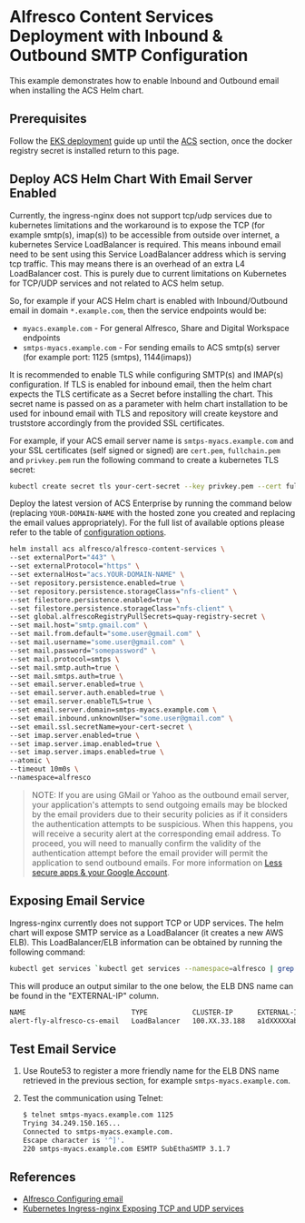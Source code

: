 # Alfresco Content Services Deployment with Inbound & Outbound SMTP Configuration

This example demonstrates how to enable Inbound and Outbound email when installing the ACS Helm chart.

## Prerequisites

Follow the [EKS deployment](../eks-deployment.md) guide up until the [ACS](../eks-deployment.md#acs) section, once the docker registry secret is installed return to this page.

## Deploy ACS Helm Chart With Email Server Enabled

Currently, the ingress-nginx does not support tcp/udp services due to kubernetes limitations and the workaround is to expose the TCP (for example smtp(s), imap(s)) to be accessible from outside over internet, a kubernetes Service LoadBalancer is required.  This means inbound email need to be sent using this Service LoadBalancer address which is serving tcp traffic.  This may means there is an overhead of an extra L4 LoadBalancer cost.  This is purely due to current limitations on Kubernetes for TCP/UDP services and not related to ACS helm setup.

So, for example if your ACS Helm chart is enabled with Inbound/Outbound email in domain `*.example.com`, then the service endpoints would be:

- `myacs.example.com` - For general Alfresco, Share and Digital Workspace endpoints
- `smtps-myacs.example.com` - For sending emails to ACS smtp(s) server (for example port: 1125 (smtps), 1144(imaps))

It is recommended to enable TLS while configuring SMTP(s) and IMAP(s) configuration.  If TLS is enabled for inbound email, then the helm chart expects the TLS certificate as a Secret before installing the chart.  This secret name is passed on as a parameter with helm chart installation to be used for inbound email with TLS and repository will create keystore and truststore accordingly from the provided SSL certificates.

For example, if your ACS email server name is `smtps-myacs.example.com` and your SSL certificates (self signed or signed) are `cert.pem`, `fullchain.pem` and `privkey.pem` run the following command to create a kubernetes TLS secret:

```bash
kubectl create secret tls your-cert-secret --key privkey.pem --cert fullchain.pem --namespace=alfresco
```

Deploy the latest version of ACS Enterprise by running the command below (replacing `YOUR-DOMAIN-NAME` with the hosted zone you created and replacing the email values appropriately). For the full list of available options please refer to the table of [configuration options](../../../helm/README.md#configuration).

```bash
helm install acs alfresco/alfresco-content-services \
--set externalPort="443" \
--set externalProtocol="https" \
--set externalHost="acs.YOUR-DOMAIN-NAME" \
--set repository.persistence.enabled=true \
--set repository.persistence.storageClass="nfs-client" \
--set filestore.persistence.enabled=true \
--set filestore.persistence.storageClass="nfs-client" \
--set global.alfrescoRegistryPullSecrets=quay-registry-secret \
--set mail.host="smtp.gmail.com" \
--set mail.from.default="some.user@gmail.com" \
--set mail.username="some.user@gmail.com" \
--set mail.password="somepassword" \
--set mail.protocol=smtps \
--set mail.smtp.auth=true \
--set mail.smtps.auth=true \
--set email.server.enabled=true \
--set email.server.auth.enabled=true \
--set email.server.enableTLS=true \
--set email.server.domain=smtps-myacs.example.com \
--set email.inbound.unknownUser="some.user@gmail.com" \
--set email.ssl.secretName=your-cert-secret \
--set imap.server.enabled=true \
--set imap.server.imap.enabled=true \
--set imap.server.imaps.enabled=true \
--atomic \
--timeout 10m0s \
--namespace=alfresco
```

> NOTE: If you are using GMail or Yahoo as the outbound email server, your application's attempts to send outgoing emails may be blocked by the email providers due to their security policies as if it considers the authentication attempts to be suspicious. When this happens, you will receive a security alert at the corresponding email address. To proceed, you will need to manually confirm the validity of the authentication attempt before the email provider will permit the application to send outbound emails. For more information on [Less secure apps & your Google Account](https://support.google.com/accounts/answer/6010255).

## Exposing Email Service

Ingress-nginx currently does not support TCP or UDP services.  The helm chart will expose SMTP service as a LoadBalancer (it creates a new AWS ELB).  This LoadBalancer/ELB information can be obtained by running the following command:

```bash
kubectl get services `kubectl get services --namespace=alfresco | grep email | awk '{print $1}'` --namespace=alfresco
```

This will produce an output similar to the one below, the ELB DNS name can be found in the "EXTERNAL-IP" column.

```bash
NAME                          TYPE           CLUSTER-IP      EXTERNAL-IP                                                               PORT(S)          AGE
alert-fly-alfresco-cs-email   LoadBalancer   100.XX.33.188   a1dXXXXXab11eaac6702XXXf87b-XXXXXXXXXX.eu-west-1.elb.amazonaws.com   1125:30554/TCP   2d
```

## Test Email Service

1. Use Route53 to register a more friendly name for the ELB DNS name retrieved in the previous section, for example `smtps-myacs.example.com`.

2. Test the communication using Telnet:

    ```bash
    $ telnet smtps-myacs.example.com 1125
    Trying 34.249.150.165...
    Connected to smtps-myacs.example.com.
    Escape character is '^]'.
    220 smtps-myacs.example.com ESMTP SubEthaSMTP 3.1.7
    ```

## References

- [Alfresco Configuring email](https://docs.alfresco.com/content-services/latest/admin/)
- [Kubernetes Ingress-nginx Exposing TCP and UDP services](https://github.com/kubernetes/ingress-nginx/blob/master/docs/user-guide/exposing-tcp-udp-services.md#exposing-tcp-and-udp-services)
